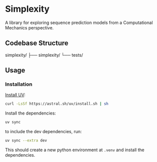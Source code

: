 # Simplexity

A library for exploring sequence prediction models from a Computational Mechanics perspective.

## Codebase Structure

simplexity/
  ├── simplexity/
  └── tests/

## Usage

### Installation

[Install UV](https://docs.astral.sh/uv/getting-started/installation/):

```bash
curl -LsSf https://astral.sh/uv/install.sh | sh
```

Install the dependencies:

```bash
uv sync
```

to include the dev dependencies, run:

```bash
uv sync --extra dev
```

This should create a new python environment at `.venv` and install the dependencies.
